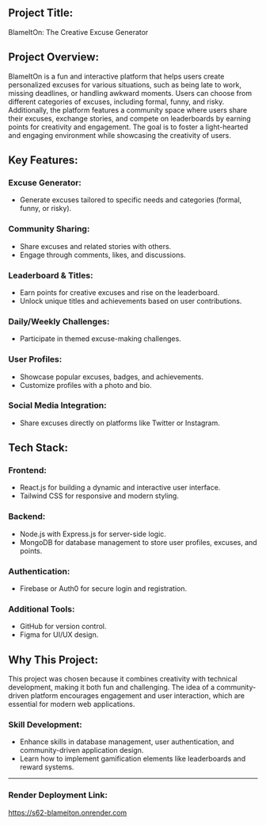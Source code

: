 ## Project Title:

BlameItOn: The Creative Excuse Generator

## Project Overview:

BlameItOn is a fun and interactive platform that helps users create personalized excuses for various situations, such as being late to work, missing deadlines, or handling awkward moments. Users can choose from different categories of excuses, including formal, funny, and risky. Additionally, the platform features a community space where users share their excuses, exchange stories, and compete on leaderboards by earning points for creativity and engagement. The goal is to foster a light-hearted and engaging environment while showcasing the creativity of users.

## Key Features:

### Excuse Generator:

- Generate excuses tailored to specific needs and categories (formal, funny, or risky).

### Community Sharing:

- Share excuses and related stories with others.
- Engage through comments, likes, and discussions.

### Leaderboard & Titles:

- Earn points for creative excuses and rise on the leaderboard.
- Unlock unique titles and achievements based on user contributions.

### Daily/Weekly Challenges:

- Participate in themed excuse-making challenges.

### User Profiles:

- Showcase popular excuses, badges, and achievements.
- Customize profiles with a photo and bio.

### Social Media Integration:

- Share excuses directly on platforms like Twitter or Instagram.

## Tech Stack:

### Frontend:

- React.js for building a dynamic and interactive user interface.
- Tailwind CSS for responsive and modern styling.

### Backend:

- Node.js with Express.js for server-side logic.
- MongoDB for database management to store user profiles, excuses, and points.

### Authentication:

- Firebase or Auth0 for secure login and registration.

### Additional Tools:

- GitHub for version control.
- Figma for UI/UX design.

## Why This Project:

This project was chosen because it combines creativity with technical development, making it both fun and challenging. The idea of a community-driven platform encourages engagement and user interaction, which are essential for modern web applications.

### Skill Development:

- Enhance skills in database management, user authentication, and community-driven application design.
- Learn how to implement gamification elements like leaderboards and reward systems.

---

### Render Deployment Link:

https://s62-blameiton.onrender.com

